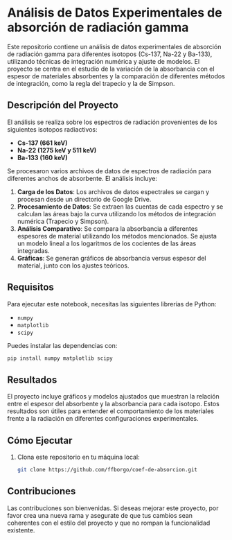 # Análisis de Datos Experimentales de absorción de radiación gamma

Este repositorio contiene un análisis de datos experimentales de absorción de radiación gamma para diferentes isotopos (Cs-137, Na-22 y Ba-133), utilizando técnicas de integración numérica y ajuste de modelos. El proyecto se centra en el estudio de la variación de la absorbancia con el espesor de materiales absorbentes y la comparación de diferentes métodos de integración, como la regla del trapecio y la de Simpson.

## Descripción del Proyecto

El análisis se realiza sobre los espectros de radiación provenientes de los siguientes isotopos radiactivos:

- **Cs-137 (661 keV)**  
- **Na-22 (1275 keV y 511 keV)**  
- **Ba-133 (160 keV)**

Se procesaron varios archivos de datos de espectros de radiación para diferentes anchos de absorbente. El análisis incluye:

1. **Carga de los Datos**: Los archivos de datos espectrales se cargan y procesan desde un directorio de Google Drive.
2. **Procesamiento de Datos**: Se extraen las cuentas de cada espectro y se calculan las áreas bajo la curva utilizando los métodos de integración numérica (Trapecio y Simpson).
3. **Análisis Comparativo**: Se compara la absorbancia a diferentes espesores de material utilizando los métodos mencionados. Se ajusta un modelo lineal a los logaritmos de los cocientes de las áreas integradas.
4. **Gráficas**: Se generan gráficos de absorbancia versus espesor del material, junto con los ajustes teóricos.

## Requisitos

Para ejecutar este notebook, necesitas las siguientes librerías de Python:

- `numpy`
- `matplotlib`
- `scipy`

Puedes instalar las dependencias con:

```bash
pip install numpy matplotlib scipy
```
## Resultados

El proyecto incluye gráficos y modelos ajustados que muestran la relación entre el espesor del absorbente y la absorbancia para cada isotopo. Estos resultados son útiles para entender el comportamiento de los materiales frente a la radiación en diferentes configuraciones experimentales.

## Cómo Ejecutar

1. Clona este repositorio en tu máquina local:
   ```bash
   git clone https://github.com/ffborgo/coef-de-absorcion.git
   ```

## Contribuciones

Las contribuciones son bienvenidas. Si deseas mejorar este proyecto, por favor crea una nueva rama y asegurate de que tus cambios sean coherentes con el estilo del proyecto y que no rompan la funcionalidad existente.
